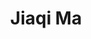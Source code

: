 ---
bio: 
  matter.
education:
  courses:
  - course: 硕士学位
    institution: 香港理工大学
    year: 2023
email: "joannajinzy@outlook.com"
first_name: Ma
highlight_name: false
interests:
- 语言测评
- 自闭症儿童言语障碍与治疗
last_name: Jiaqi
role: Research Assistant
social:
- icon: envelope
  icon_pack: fas
  link: mailto:g21063942@outlook.com
superuser: true
title: Jiaqi Ma
user_groups:
- Research Assistants
weight: 10
---